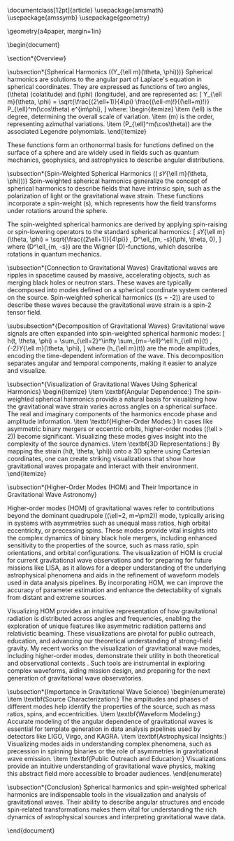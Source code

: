 \documentclass[12pt]{article}
\usepackage{amsmath}
\usepackage{amssymb}
\usepackage{geometry}

\geometry{a4paper, margin=1in}

\begin{document}

\section*{Overview}

\subsection*{Spherical Harmonics (\(Y_{\ell m}(\theta, \phi)\))}
Spherical harmonics are solutions to the angular part of Laplace's equation in spherical coordinates. They are expressed as functions of two angles, \(\theta\) (colatitude) and \(\phi\) (longitude), and are represented as:
\[
Y_{\ell m}(\theta, \phi) = \sqrt{\frac{(2\ell+1)}{4\pi} \frac{(\ell-m)!}{(\ell+m)!}} P_{\ell}^m(\cos\theta) e^{im\phi},
\]
where:
\begin{itemize}
    \item \(\ell\) is the degree, determining the overall scale of variation.
    \item \(m\) is the order, representing azimuthal variations.
    \item \(P_{\ell}^m(\cos\theta)\) are the associated Legendre polynomials.
\end{itemize}

These functions form an orthonormal basis for functions defined on the surface of a sphere and are widely used in fields such as quantum mechanics, geophysics, and astrophysics to describe angular distributions.

\subsection*{Spin-Weighted Spherical Harmonics (\( _sY_{\ell m}(\theta, \phi)\))}
Spin-weighted spherical harmonics generalize the concept of spherical harmonics to describe fields that have intrinsic spin, such as the polarization of light or the gravitational wave strain. These functions incorporate a spin-weight \(s\), which represents how the field transforms under rotations around the sphere.

The spin-weighted spherical harmonics are derived by applying spin-raising or spin-lowering operators to the standard spherical harmonics:
\[
_sY_{\ell m}(\theta, \phi) = \sqrt{\frac{(2\ell+1)}{4\pi}} \, D^\ell_{m, -s}(\phi, \theta, 0),
\]
where \(D^\ell_{m, -s}\) are the Wigner \(D\)-functions, which describe rotations in quantum mechanics.

\subsection*{Connection to Gravitational Waves}
Gravitational waves are ripples in spacetime caused by massive, accelerating objects, such as merging black holes or neutron stars. These waves are typically decomposed into modes defined on a spherical coordinate system centered on the source. Spin-weighted spherical harmonics (\(s = -2\)) are used to describe these waves because the gravitational wave strain is a spin-2 tensor field.

\subsubsection*{Decomposition of Gravitational Waves}
Gravitational wave signals are often expanded into spin-weighted spherical harmonic modes:
\[
h(t, \theta, \phi) = \sum_{\ell=2}^\infty \sum_{m=-\ell}^\ell h_{\ell m}(t) \, _{-2}Y_{\ell m}(\theta, \phi),
\]
where \(h_{\ell m}(t)\) are the mode amplitudes, encoding the time-dependent information of the wave. This decomposition separates angular and temporal components, making it easier to analyze and visualize.

\subsection*{Visualization of Gravitational Waves Using Spherical Harmonics}
\begin{itemize}
    \item \textbf{Angular Dependence:} The spin-weighted spherical harmonics provide a natural basis for visualizing how the gravitational wave strain varies across angles on a spherical surface. The real and imaginary components of the harmonics encode phase and amplitude information.
    \item \textbf{Higher-Order Modes:} In cases like asymmetric binary mergers or eccentric orbits, higher-order modes (\(\ell > 2\)) become significant. Visualizing these modes gives insight into the complexity of the source dynamics.
    \item \textbf{3D Representations:} By mapping the strain \(h(t, \theta, \phi)\) onto a 3D sphere using Cartesian coordinates, one can create striking visualizations that show how gravitational waves propagate and interact with their environment.
\end{itemize}

\subsection*{Higher-Order Modes (HOM) and Their Importance in Gravitational Wave Astronomy}

Higher-order modes (HOM) of gravitational waves refer to contributions beyond the dominant quadrupole (\(\ell=2, m=\pm2\)) mode, typically arising in systems with asymmetries such as unequal mass ratios, high orbital eccentricity, or precessing spins. These modes provide vital insights into the complex dynamics of binary black hole mergers, including enhanced sensitivity to the properties of the source, such as mass ratio, spin orientations, and orbital configurations. The visualization of HOM is crucial for current gravitational wave observations and for preparing for future missions like LISA, as it allows for a deeper understanding of the underlying astrophysical phenomena and aids in the refinement of waveform models used in data analysis pipelines. By incorporating HOM, we can improve the accuracy of parameter estimation and enhance the detectability of signals from distant and extreme sources.

Visualizing HOM provides an intuitive representation of how gravitational radiation is distributed across angles and frequencies, enabling the exploration of unique features like asymmetric radiation patterns and relativistic beaming. These visualizations are pivotal for public outreach, education, and advancing our theoretical understanding of strong-field gravity. My recent works on the visualization of gravitational wave modes, including higher-order modes, demonstrate their utility in both theoretical and observational contexts . Such tools are instrumental in exploring complex waveforms, aiding mission design, and preparing for the next generation of gravitational wave observatories.


\subsection*{Importance in Gravitational Wave Science}
\begin{enumerate}
    \item \textbf{Source Characterization:} The amplitudes and phases of different modes help identify the properties of the source, such as mass ratios, spins, and eccentricities.
    \item \textbf{Waveform Modeling:} Accurate modeling of the angular dependence of gravitational waves is essential for template generation in data analysis pipelines used by detectors like LIGO, Virgo, and KAGRA.
    \item \textbf{Astrophysical Insights:} Visualizing modes aids in understanding complex phenomena, such as precession in spinning binaries or the role of asymmetries in gravitational wave emission.
    \item \textbf{Public Outreach and Education:} Visualizations provide an intuitive understanding of gravitational wave physics, making this abstract field more accessible to broader audiences.
\end{enumerate}

\subsection*{Conclusion}
Spherical harmonics and spin-weighted spherical harmonics are indispensable tools in the visualization and analysis of gravitational waves. Their ability to describe angular structures and encode spin-related transformations makes them vital for understanding the rich dynamics of astrophysical sources and interpreting gravitational wave data.


\end{document}
